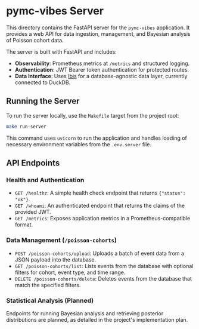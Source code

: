 # pymc-vibes Server

This directory contains the FastAPI server for the `pymc-vibes` application. It provides a web API for data ingestion, management, and Bayesian analysis of Poisson cohort data.

The server is built with FastAPI and includes:

- **Observability**: Prometheus metrics at `/metrics` and structured logging.
- **Authentication**: JWT Bearer token authentication for protected routes.
- **Data Interface**: Uses [Ibis](https://ibis-project.org/) for a database-agnostic data layer, currently connected to DuckDB.

## Running the Server

To run the server locally, use the `Makefile` target from the project root:

```bash
make run-server
```

This command uses `uvicorn` to run the application and handles loading of necessary environment variables from the `.env.server` file.

## API Endpoints

### Health and Authentication

- `GET /healthz`: A simple health check endpoint that returns `{"status": "ok"}`.
- `GET /whoami`: An authenticated endpoint that returns the claims of the provided JWT.
- `GET /metrics`: Exposes application metrics in a Prometheus-compatible format.

### Data Management (`/poisson-cohorts`)

- `POST /poisson-cohorts/upload`: Uploads a batch of event data from a JSON payload into the database.
- `GET /poisson-cohorts/list`: Lists events from the database with optional filters for cohort, event type, and time range.
- `DELETE /poisson-cohorts/delete`: Deletes events from the database that match the specified filters.

### Statistical Analysis (Planned)

Endpoints for running Bayesian analysis and retrieving posterior distributions are planned, as detailed in the project's implementation plan.
